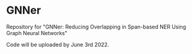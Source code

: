 # GNNer
Repository for "GNNer: Reducing Overlapping in Span-based NER Using Graph Neural Networks"

Code will be uploaded by June 3rd 2022.
